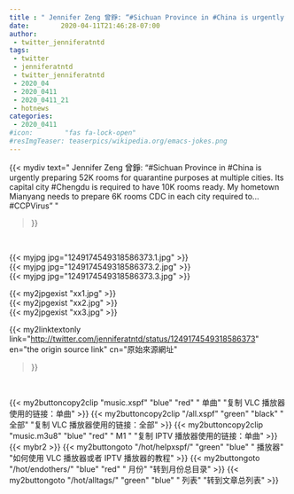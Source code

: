 ```yaml
---
title : " Jennifer Zeng 曾錚: “#Sichuan Province in #China is urgently preparing 52K rooms for quarantine purposes at multiple cities. Its capital city #Chengdu is required to have 10K rooms ready. My hometown Mianyang needs to prepare 6K rooms  CDC in each city required to...&#10;#CCPVirus”  "
date:        2020-04-11T21:46:28-07:00
author:
 - twitter_jenniferatntd
tags:
 - twitter
 - jenniferatntd
 - twitter_jenniferatntd
 - 2020_04
 - 2020_0411
 - 2020_0411_21
 - hotnews
categories:
 - 2020_0411
#icon:        "fas fa-lock-open"
#resImgTeaser: teaserpics/wikipedia.org/emacs-jokes.png
---
```


{{< mydiv text=" Jennifer Zeng 曾錚: “#Sichuan Province in #China is urgently preparing 52K rooms for quarantine purposes at multiple cities. Its capital city #Chengdu is required to have 10K rooms ready. My hometown Mianyang needs to prepare 6K rooms  CDC in each city required to...&#10;#CCPVirus”  "
>}}
<br>


 {{< myjpg jpg="1249174549318586373.1.jpg" >}}<br>  {{< myjpg jpg="1249174549318586373.2.jpg" >}}<br>  {{< myjpg jpg="1249174549318586373.3.jpg" >}}<br> 

{{< my2jpgexist "xx1.jpg" >}}<br>
{{< my2jpgexist "xx2.jpg" >}}<br>
{{< my2jpgexist "xx3.jpg" >}}<br>


{{< my2linktextonly link="http://twitter.com/jenniferatntd/status/1249174549318586373"
en="the origin source link" cn="原始來源網址"
>}}


<br>

{{< my2buttoncopy2clip "music.xspf"        "blue"   "red"    " 单曲"  "复制 VLC 播放器使用的链接：单曲" >}} {{< my2buttoncopy2clip "/all.xspf"         "green"  "black"  " 全部"  "复制 VLC 播放器使用的链接：全部" >}} {{< my2buttoncopy2clip "music.m3u8"        "blue"   "red"    " M1 "    "复制 IPTV 播放器使用的链接：单曲" >}} {{< mybr2 >}} {{< my2buttongoto      "/hot/helpxspf/"    "green"  "blue"   " 播放器" "如何使用 VLC 播放器或者 IPTV 播放器的教程" >}} {{< my2buttongoto      "/hot/endothers/"   "blue"   "red"    " 月份"   "转到月份总目录" >}} {{< my2buttongoto      "/hot/alltags/"     "green"  "blue"   " 列表"   "转到文章总列表" >}} 
